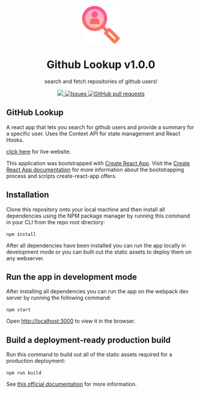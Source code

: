 <p align="center">
 <img width="100px" src="./public/title-icon.svg" align="center" alt="GitHub Lookup Icon" />
 <h1 align="center">Github Lookup v1.0.0</h1>
 <p align="center">search and fetch repositories of github users!</p>
</p>

<p align="center">
    <a href="https://github-lookup-aicirou.vercel.app/">
        <img src="https://img.shields.io/website?down_color=lightgrey&down_message=down&up_color=%231e90ff&up_message=live&url=https%3A%2F%2Fgithub-lookup-aicirou.vercel.app"/>
    </a>
    <a href="https://github.com/Aicirou/Github-Lookup/issues">
      <img alt="Issues" src="https://img.shields.io/github/issues/Aicirou/Github-Lookup?color=0088ff" />
    </a>
    <a href="https://github.com/Aicirou/Github-Lookup/pulls">
      <img alt="GitHub pull requests" src="https://img.shields.io/github/issues-pr/Aicirou/Github-Lookup?color=0088ff" />
    </a>
</p>

## GitHub Lookup

A react app that lets you search for github users and provide a summary for a specific user. Uses the Context API for state management and React Hooks.

[click here](https://github-finder-aicirou.vercel.app/) for live website.

This application was bootstrapped with [Create React App](https://github.com/facebook/create-react-app). Visit the [Create React App documentation](https://facebook.github.io/create-react-app/docs/) for more information about the bootstrapping process and scripts create-react-app offers.

## Installation

Clone this repository onto your local machine and then install all dependencies using the NPM package manager by running this command in your CLI from the repo root directory:

`npm install`

After all dependencies have been installed you can run the app locally in development mode or you can built out the static assets to deploy them on any webserver.

## Run the app in development mode

After installing all dependencies you can run the app on the webpack dev server by running the following command:

`npm start`

Open [http://localhost:3000](http://localhost:3000) to view it in the browser.

## Build a deployment-ready production build

Run this command to build out all of the static assets required for a production deployment:

`npm run build`

See [this official documentation](https://facebook.github.io/create-react-app/docs/deployment) for more information.
